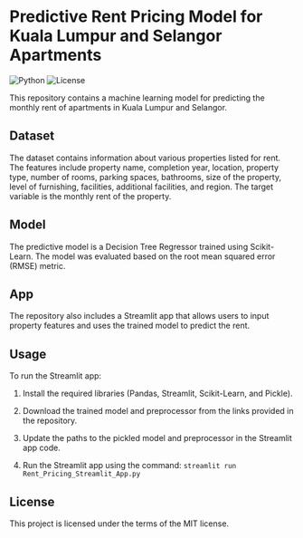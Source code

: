 

# Predictive Rent Pricing Model for Kuala Lumpur and Selangor Apartments

![Python](https://img.shields.io/badge/python-3.8-blue.svg)
![License](https://img.shields.io/badge/License-MIT-green.svg)

This repository contains a machine learning model for predicting the monthly rent of apartments in Kuala Lumpur and Selangor.

## Dataset

The dataset contains information about various properties listed for rent. The features include property name, completion year, location, property type, number of rooms, parking spaces, bathrooms, size of the property, level of furnishing, facilities, additional facilities, and region. The target variable is the monthly rent of the property.

## Model

The predictive model is a Decision Tree Regressor trained using Scikit-Learn. The model was evaluated based on the root mean squared error (RMSE) metric.

## App

The repository also includes a Streamlit app that allows users to input property features and uses the trained model to predict the rent.

## Usage

To run the Streamlit app:

1. Install the required libraries (Pandas, Streamlit, Scikit-Learn, and Pickle).

2. Download the trained model and preprocessor from the links provided in the repository.

3. Update the paths to the pickled model and preprocessor in the Streamlit app code.

4. Run the Streamlit app using the command: `streamlit run Rent_Pricing_Streamlit_App.py`

## License

This project is licensed under the terms of the MIT license.

